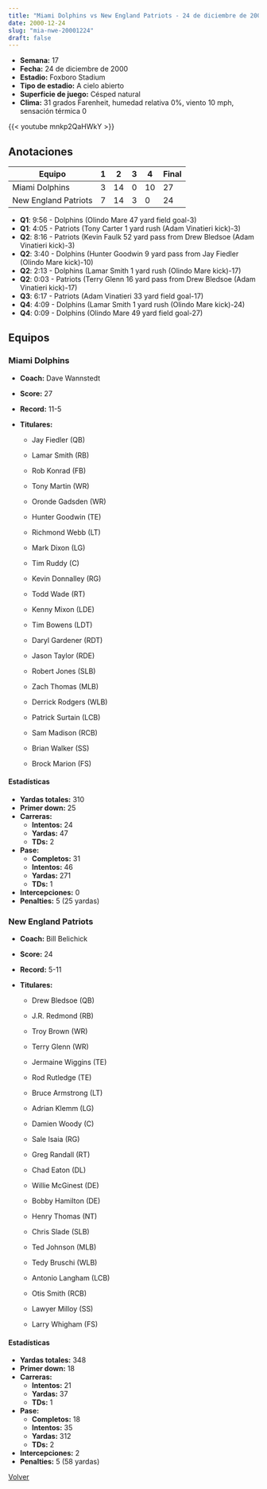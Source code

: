 ```yaml
---
title: "Miami Dolphins vs New England Patriots - 24 de diciembre de 2000"
date: 2000-12-24
slug: "mia-nwe-20001224"
draft: false
---
```


- **Semana:** 17
- **Fecha:** 24 de diciembre de 2000
- **Estadio:** Foxboro Stadium
- **Tipo de estadio:** A cielo abierto
- **Superficie de juego:** Césped natural
- **Clima:** 31 grados Farenheit, humedad relativa 0%, viento 10 mph, sensación térmica 0


{{< youtube mnkp2QaHWkY >}}


## Anotaciones
| Equipo | 1 | 2 | 3 | 4 | Final |
|--------|---|---|---|---|-------|
| Miami Dolphins  | 3 | 14 | 0 | 10  | 27 |
| New England Patriots  | 7 | 14 | 3 | 0  | 24 |
- **Q1**: 9:56 - Dolphins (Olindo Mare 47 yard field goal-3)
- **Q1**: 4:05 - Patriots (Tony Carter 1 yard rush (Adam Vinatieri kick)-3)
- **Q2**: 8:16 - Patriots (Kevin Faulk 52 yard pass from Drew Bledsoe (Adam Vinatieri kick)-3)
- **Q2**: 3:40 - Dolphins (Hunter Goodwin 9 yard pass from Jay Fiedler (Olindo Mare kick)-10)
- **Q2**: 2:13 - Dolphins (Lamar Smith 1 yard rush (Olindo Mare kick)-17)
- **Q2**: 0:03 - Patriots (Terry Glenn 16 yard pass from Drew Bledsoe (Adam Vinatieri kick)-17)
- **Q3**: 6:17 - Patriots (Adam Vinatieri 33 yard field goal-17)
- **Q4**: 4:09 - Dolphins (Lamar Smith 1 yard rush (Olindo Mare kick)-24)
- **Q4**: 0:09 - Dolphins (Olindo Mare 49 yard field goal-27)


## Equipos


### Miami Dolphins
* **Coach:** Dave Wannstedt
* **Score:** 27
* **Record:** 11-5
* **Titulares:** 

  * Jay Fiedler (QB) 

  * Lamar Smith (RB) 

  * Rob Konrad (FB) 

  * Tony Martin (WR) 

  * Oronde Gadsden (WR) 

  * Hunter Goodwin (TE) 

  * Richmond Webb (LT) 

  * Mark Dixon (LG) 

  * Tim Ruddy (C) 

  * Kevin Donnalley (RG) 

  * Todd Wade (RT) 

  * Kenny Mixon (LDE) 

  * Tim Bowens (LDT) 

  * Daryl Gardener (RDT) 

  * Jason Taylor (RDE) 

  * Robert Jones (SLB) 

  * Zach Thomas (MLB) 

  * Derrick Rodgers (WLB) 

  * Patrick Surtain (LCB) 

  * Sam Madison (RCB) 

  * Brian Walker (SS) 

  * Brock Marion (FS) 

#### Estadísticas
* **Yardas totales:** 310
* **Primer down:** 25
* **Carreras:**
  * **Intentos:** 24
  * **Yardas:** 47
  * **TDs:** 2
* **Pase:**
  * **Completos:** 31
  * **Intentos:** 46
  * **Yardas:** 271
  * **TDs:** 1
* **Intercepciones:** 0
* **Penalties:** 5 (25 yardas)

### New England Patriots
* **Coach:** Bill Belichick
* **Score:** 24
* **Record:** 5-11
* **Titulares:** 

  * Drew Bledsoe (QB) 

  * J.R. Redmond (RB) 

  * Troy Brown (WR) 

  * Terry Glenn (WR) 

  * Jermaine Wiggins (TE) 

  * Rod Rutledge (TE) 

  * Bruce Armstrong (LT) 

  * Adrian Klemm (LG) 

  * Damien Woody (C) 

  * Sale Isaia (RG) 

  * Greg Randall (RT) 

  * Chad Eaton (DL) 

  * Willie McGinest (DE) 

  * Bobby Hamilton (DE) 

  * Henry Thomas (NT) 

  * Chris Slade (SLB) 

  * Ted Johnson (MLB) 

  * Tedy Bruschi (WLB) 

  * Antonio Langham (LCB) 

  * Otis Smith (RCB) 

  * Lawyer Milloy (SS) 

  * Larry Whigham (FS) 

#### Estadísticas
* **Yardas totales:** 348
* **Primer down:** 18
* **Carreras:**
  * **Intentos:** 21
  * **Yardas:** 37
  * **TDs:** 1
* **Pase:**
  * **Completos:** 18
  * **Intentos:** 35
  * **Yardas:** 312
  * **TDs:** 2
* **Intercepciones:** 2
* **Penalties:** 5 (58 yardas)


[Volver](/historia/2000)
